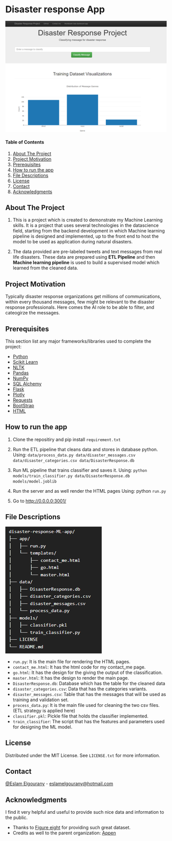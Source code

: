# Disaster response App



![alt text](https://github.com/eslamelgourany/disaster-response-ML-app/blob/main/data/app_screenshot.png)

<div id="top"></div>

#### Table of Contents

1. [About The Project](#about-the-project)
2. [Project Motivation](#motivation)
3. [Prerequisites](#Prerequisites)
4. [How to run the app](#Application)
5. [File Descriptions](#files)
6. [License](#License)
7. [Contact](#Contact)
8. [Acknowledgments](#Acknowledgments)


<!-- ABOUT THE PROJECT -->
## About The Project

1. This is a project which is created to demonstrate my Machine Learning skills. It is a project that uses several technologies in the datascience field, starting from the backend development in which Machine learning pipeline is designed and implemented, up to the front end to host the model to be used as application during natural disasters.

2. The data provided are pre-labeled tweets and text messages from real life disasters. These data are prepared using <b>ETL Pipeline</b> and then <b>Machine learning pipeline</b> is used to build a supervised model which learned from the cleaned data.


<!-- MOTIVATION -->
## Project Motivation <a name="motivation"></a>

Typically disaster response organizations get millions of communications, within every thousand messages, few might be relevant to the disaster response professionals. Here comes the AI role to be able to filter, and cateogirze the messages.

<!-- TOOLS -->

## Prerequisites <a name="Prerequisites"></a>

This section list any major frameworks/libraries used to complete the project:

* [Python](https://python.org/)
* [Scikit Learn](https://scikit-learn.org/)
* [NLTK](https://www.nltk.org/)
* [Pandas](https://pandas.pydata.org/)
* [NumPy](https://numpy.org/)
* [SQL Alchemy](https://www.sqlalchemy.org/)
* [Flask](https://www.fullstackpython.com/flask.html)
* [Plotly](https://plotly.com/python/)
* [Requests](https://docs.python-requests.org/en/latest/)
* [BootStrap](https://getbootstrap.com/)
* [HTML](https://html.com/)


<!-- APPLICATION -->
## How to run the app <a name="Application"></a>

1. Clone the repositiry and pip install `requirement.txt`

2. Run the ETL pipeline that cleans data and stores in database python.
Using: `data/process_data.py data/disaster_messages.csv data/disaster_categories.csv data/DisasterResponse.db`

3. Run ML pipeline that trains classifier and saves it.
Using: `python models/train_classifier.py data/DisasterResponse.db models/model.joblib`

4. Run the server and as well render the HTML pages
Using: python `run.py` 


5. Go to http://0.0.0.0:3001/

<!-- FILES -->  
## File Descriptions <a name="files"></a>

![alt text](https://github.com/eslamelgourany/disaster-response-ML-app/blob/main/data/structure.png)

* `run.py`: It is the main file for rendering the HTML pages.
* `contact_me.html`: It has the html code for my contact_me page.
* `go.html`: It has the design for the giving the output of the classification.
* `master.html`: It has the design to render the main page.
* `DisasterResponse.db`: Database which has the table for the cleaned data
* `disaster_categories.csv`: Data that has the categories variants.
* `disaster_messages.csv`: Table that has the messages that will be used as training and validation set.
* `process_data.py`: It is the main file used for cleaning the two csv files. (ETL strategy is applied here)
* `classifier.pkl`: Pickle file that holds the classifier implemented.
* `train_classifier`: The script that has the features and parameters used for designing the ML model.


<!-- LICENSE -->

## License <a name="License"></a>

Distributed under the MIT License. See `LICENSE.txt` for more information.


<!-- CONTACT -->
## Contact <a name="Contact"></a>

[@Eslam Elgourany](https://www.linkedin.com/in/eslam-elgourany-75b346111) - eslamelgourany@hotmail.com


<!-- ACKNOWLEDGMENTS -->
## Acknowledgments <a name="Acknowledgments"></a>
I find it very helpful and useful to provide such nice data and information to the public.

* Thanks to [Figure eight](https://en.wikipedia.org/wiki/Figure_Eight_Inc.) for providing such great dataset.
* Credits as well to the parent organization: [Appen](https://appen.com/)
